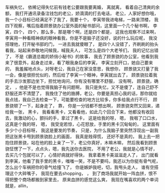 车祸失忆，
依稀记得失忆前有钱老公要跟我要离婚，
离就离，
看着自己清爽的余额，
我打开通讯录备注钱包的老公，娇滴滴的打去电话，
老公，人家好想你哦，
我一个小目标已经满足不了我了，我要十个，
李寅带我进电梯，一路来顶楼，
我四下观察，嘴后指着顾景骁办公室外面的秘书部问，这里面一个几个秘书啊，
李寅，四个，
四个，那么多，那是哪个啊，还是四个都是，
这我也观察不过来啊，
李寅用一种看精神病的眼神看我，你是不是脑子还没好，说的什么玩应呢，
我没搭理他，打开秘书部的门，
一进去我就傻眼了，
是四个人没错了，齐刷刷的抬头看我，站起来恭敬地问候我，喊我夫人，
可怎么是四个大老爷们，
我的记忆出错了，
不是《霸道总裁的娇俏小秘书》的故事，
我去了顾景骁的办公室，他看到我来了很意外，起身走过来，看了眼我身后的李寅，
李寅立刻开口，她自己要来的，
我羞赧地点头，对呀老公，我自己在家没意思，我想你，
顾景骁又打量了我一会，像是很担忧似的，然后给了李寅一个眼神，李寅就出去了，
顾景骁拉着我的手去沙发那边坐下，担忧地询问，你有没有哪里不舒服，
没有啊，
顾景骁，确定，
，他是不是也觉得我脑子有问题啊，
我只是失忆，又不是傻了，连自己舒不舒服还弄不清楚了，
我挽住了他的胳膊，老公，你要是真担心我的话，那你就给我点钱，我自己去检查一下，可能要检查的地方比较多，你多给我点行不行，
顾景骁顿了一下，起身走了，
靠，
你是一分钱都不想出啊，
顾景骁突然又回来，递给我一张，
黑卡，
我看看黑卡，又看看他，如此几个回合下来，他都没有收回去，我激动的心，颤抖的手，拿过了黑卡，
这是给我的呀，
嗯，
我咽了口口水，这真是个我的呀，
嗯，
我受宠若惊，心花怒放，手里的黑卡沉甸甸的，
这里面有多少个小目标呀，
我这是要发的节奏，
只是，为什么我脑子里突然浮现出一副我把这张黑卡甩到顾景骁脸上的画面，
我真是贱得慌，
还好不是真的，
我上去一把抱住顾景骁，站在他的脸上亲了一下，老公你真好，木嘛木嘛，
然后我看到顾景骁怔愣了一下，点点头，嗯，我先送你去医院，
不用了老公，我就是心情不好，去买几个包就可以了，心情好病就好得快，
我拿着黑卡美滋滋走人了，
出门就看到李寅，他看了我手里的黑卡，嗤嗤一笑，不是不要吗，我还以为你挺有骨气呢，怎么出个车祸把你的骨气给撞飞了，
你是嫉妒我吧，切，我甩头走人，
谁有空搭理这个大碎嘴子，
我现在要去shopping，
，
到了商场我就开始一阵血拼，恨不得把整个商场都搬到家里去，
原来血拼的感觉这么爽，
我现在嘴喜欢的两个单词就是，allin，